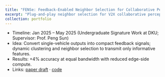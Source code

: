 ```yaml
---
title: "FENSe: Feedback-Enabled Neighbor Selection for Collaborative Perception"
excerpt: "Plug-and-play neighbor selection for V2X collaborative perception; stronger accuracy–efficiency tradeoff at equal bandwidth."
collection: portfolio
---
```


- Timeline: Jan 2025 – May 2025 (Undergraduate Signature Work at DKU; Supervisor: Prof. Peng Sun)
- Idea: Convert single-vehicle outputs into compact feedback signals; dynamic clustering and neighbor selection to transmit only informative features.
- Results: +4% accuracy at equal bandwidth with reduced edge-side compute.
- Links: [paper draft](/files/paper2.pdf) · [code](https://github.com/CeciliaTheBirb) 